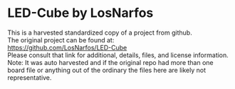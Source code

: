 
# LED-Cube by LosNarfos  
This is a harvested standardized copy of a project from github.  
The original project can be found at:  
https://github.com/LosNarfos/LED-Cube  
Please consult that link for additional, details, files, and license information.  
Note: It was auto harvested and if the original repo had more than one board file or anything out of the ordinary the files here are likely not representative.  
    